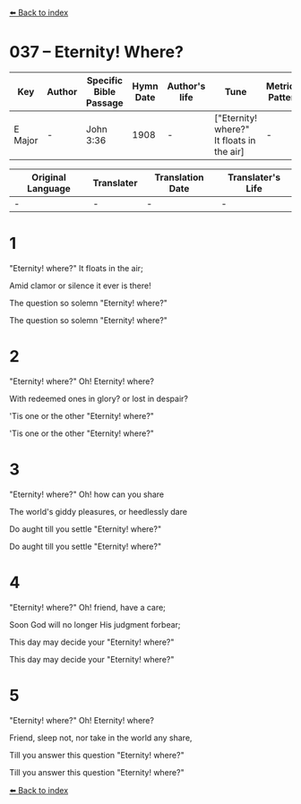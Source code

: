 [⬅️ Back to index](../README.md)

# 037 – Eternity!  Where?

Key | Author   | Specific Bible Passage     |Hymn Date |Author's life |Tune |Metrical Pattern   |Composer/Source
-- | --------- | ---------------------------|----------|--------------|-----|-------------------|-------------  
E Major |- |John 3:36 |1908 |- |["Eternity!  where?"  It floats in the air] |- |Jno. R. Sweney

Original Language | Translater | Translation Date   | Translater's Life  
----------------- | --------- | --------------------|-------------     
\- |- |- |-




# 1

"Eternity!  where?"  It floats in the air;

Amid clamor or silence it ever is there!

The question so solemn "Eternity!  where?"  

The question so solemn "Eternity!  where?"



# 2

"Eternity!  where?"  Oh!  Eternity!  where?

With redeemed ones in glory?  or lost in despair?

'Tis one or the other  "Eternity!  where?"

'Tis one or the other "Eternity!  where?"



# 3

"Eternity!  where?"  Oh!  how can you share

The world's giddy pleasures, or heedlessly dare

Do aught till you settle  "Eternity!  where?"

Do aught till you settle  "Eternity!  where?"



# 4

"Eternity!  where?"  Oh!  friend, have a care;

Soon God will no longer His judgment forbear;

This day may decide your "Eternity!  where?"

This day may decide your "Eternity!  where?"



# 5

"Eternity!  where?"  Oh!  Eternity!  where?

Friend, sleep not, nor take in the world any share,

Till you answer this question "Eternity!  where?"

Till you answer this question "Eternity!  where?"

[⬅️ Back to index](../README.md)
